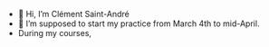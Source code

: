 - 👋 Hi, I’m Clément Saint-André
- 👀 I’m supposed to start my practice from March 4th to mid-April.
- During my courses,

<!---
clementsaintandre/clementsaintandre is a ✨ special ✨ repository because its `README.md` (this file) appears on your GitHub profile.
You can click the Preview link to take a look at your changes.
--->
